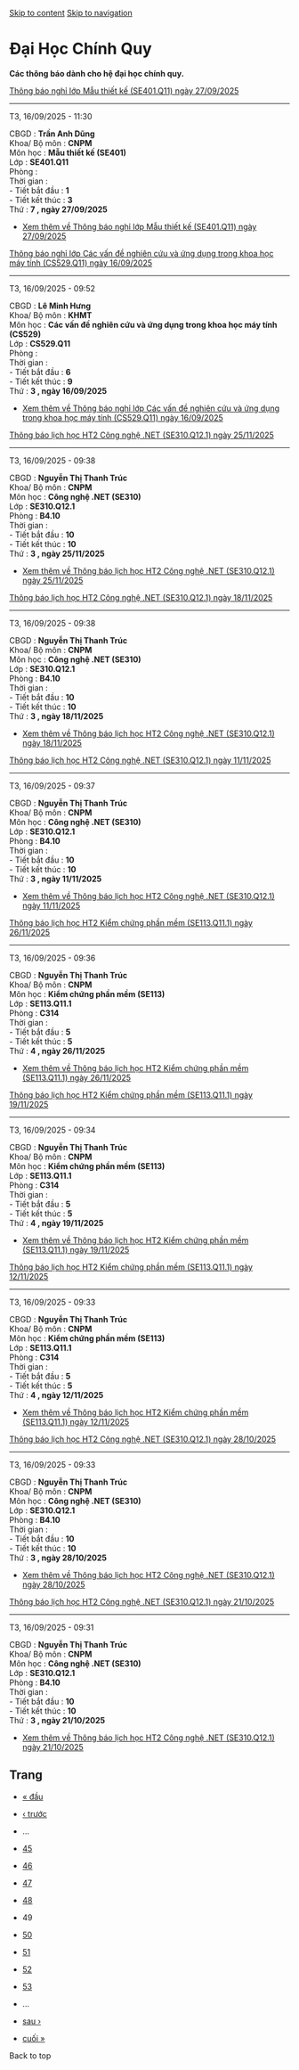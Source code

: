 [Skip to content](https://daa.uit.edu.vn/thongbaochinhquy?page=48#main)
 [Skip to navigation](https://daa.uit.edu.vn/thongbaochinhquy?page=48#main-nav)

Đại Học Chính Quy
=================

**Các thông báo dành cho hệ đại học chính quy.**

[Thông báo nghỉ lớp Mẫu thiết kế (SE401.Q11) ngày 27/09/2025](https://daa.uit.edu.vn/node/36430)

-------------------------------------------------------------------------------------------------

T3, 16/09/2025 - 11:30

CBGD : **Trần Anh Dũng**  
Khoa/ Bộ môn : **CNPM**  
Môn học : **Mẫu thiết kế (SE401)**  
Lớp : **SE401.Q11**  
Phòng :  
Thời gian :  
\- Tiết bắt đầu : **1**  
\- Tiết kết thúc : **3**  
Thứ : **7 , ngày 27/09/2025**

*   [Xem thêm về Thông báo nghỉ lớp Mẫu thiết kế (SE401.Q11) ngày 27/09/2025](https://daa.uit.edu.vn/node/36430 "Thông báo nghỉ lớp Mẫu thiết kế (SE401.Q11) ngày 27/09/2025")
    

[Thông báo nghỉ lớp Các vấn đề nghiên cứu và ứng dụng trong khoa học máy tính (CS529.Q11) ngày 16/09/2025](https://daa.uit.edu.vn/node/36428)

----------------------------------------------------------------------------------------------------------------------------------------------

T3, 16/09/2025 - 09:52

CBGD : **Lê Minh Hưng**  
Khoa/ Bộ môn : **KHMT**  
Môn học : **Các vấn đề nghiên cứu và ứng dụng trong khoa học máy tính (CS529)**  
Lớp : **CS529.Q11**  
Phòng :  
Thời gian :  
\- Tiết bắt đầu : **6**  
\- Tiết kết thúc : **9**  
Thứ : **3 , ngày 16/09/2025**

*   [Xem thêm về Thông báo nghỉ lớp Các vấn đề nghiên cứu và ứng dụng trong khoa học máy tính (CS529.Q11) ngày 16/09/2025](https://daa.uit.edu.vn/node/36428 "Thông báo nghỉ lớp Các vấn đề nghiên cứu và ứng dụng trong khoa học máy tính (CS529.Q11) ngày 16/09/2025")
    

[Thông báo lịch học HT2 Công nghệ .NET (SE310.Q12.1) ngày 25/11/2025](https://daa.uit.edu.vn/node/36427)

---------------------------------------------------------------------------------------------------------

T3, 16/09/2025 - 09:38

CBGD : **Nguyễn Thị Thanh Trúc**  
Khoa/ Bộ môn : **CNPM**  
Môn học : **Công nghệ .NET (SE310)**  
Lớp : **SE310.Q12.1**  
Phòng : **B4.10**  
Thời gian :  
\- Tiết bắt đầu : **10**  
\- Tiết kết thúc : **10**  
Thứ : **3 , ngày 25/11/2025**

*   [Xem thêm về Thông báo lịch học HT2 Công nghệ .NET (SE310.Q12.1) ngày 25/11/2025](https://daa.uit.edu.vn/node/36427 "Thông báo lịch học HT2 Công nghệ .NET (SE310.Q12.1) ngày 25/11/2025")
    

[Thông báo lịch học HT2 Công nghệ .NET (SE310.Q12.1) ngày 18/11/2025](https://daa.uit.edu.vn/node/36426)

---------------------------------------------------------------------------------------------------------

T3, 16/09/2025 - 09:38

CBGD : **Nguyễn Thị Thanh Trúc**  
Khoa/ Bộ môn : **CNPM**  
Môn học : **Công nghệ .NET (SE310)**  
Lớp : **SE310.Q12.1**  
Phòng : **B4.10**  
Thời gian :  
\- Tiết bắt đầu : **10**  
\- Tiết kết thúc : **10**  
Thứ : **3 , ngày 18/11/2025**

*   [Xem thêm về Thông báo lịch học HT2 Công nghệ .NET (SE310.Q12.1) ngày 18/11/2025](https://daa.uit.edu.vn/node/36426 "Thông báo lịch học HT2 Công nghệ .NET (SE310.Q12.1) ngày 18/11/2025")
    

[Thông báo lịch học HT2 Công nghệ .NET (SE310.Q12.1) ngày 11/11/2025](https://daa.uit.edu.vn/node/36425)

---------------------------------------------------------------------------------------------------------

T3, 16/09/2025 - 09:37

CBGD : **Nguyễn Thị Thanh Trúc**  
Khoa/ Bộ môn : **CNPM**  
Môn học : **Công nghệ .NET (SE310)**  
Lớp : **SE310.Q12.1**  
Phòng : **B4.10**  
Thời gian :  
\- Tiết bắt đầu : **10**  
\- Tiết kết thúc : **10**  
Thứ : **3 , ngày 11/11/2025**

*   [Xem thêm về Thông báo lịch học HT2 Công nghệ .NET (SE310.Q12.1) ngày 11/11/2025](https://daa.uit.edu.vn/node/36425 "Thông báo lịch học HT2 Công nghệ .NET (SE310.Q12.1) ngày 11/11/2025")
    

[Thông báo lịch học HT2 Kiểm chứng phần mềm (SE113.Q11.1) ngày 26/11/2025](https://daa.uit.edu.vn/node/36424)

------------------------------------------------------------------------------------------------------------------

T3, 16/09/2025 - 09:36

CBGD : **Nguyễn Thị Thanh Trúc**  
Khoa/ Bộ môn : **CNPM**  
Môn học : **Kiểm chứng phần mềm (SE113)**  
Lớp : **SE113.Q11.1**  
Phòng : **C314**  
Thời gian :  
\- Tiết bắt đầu : **5**  
\- Tiết kết thúc : **5**  
Thứ : **4 , ngày 26/11/2025**

*   [Xem thêm về Thông báo lịch học HT2 Kiểm chứng phần mềm (SE113.Q11.1) ngày 26/11/2025](https://daa.uit.edu.vn/node/36424 "Thông báo lịch học HT2 Kiểm chứng phần mềm (SE113.Q11.1) ngày 26/11/2025")
    

[Thông báo lịch học HT2 Kiểm chứng phần mềm (SE113.Q11.1) ngày 19/11/2025](https://daa.uit.edu.vn/node/36423)

------------------------------------------------------------------------------------------------------------------

T3, 16/09/2025 - 09:34

CBGD : **Nguyễn Thị Thanh Trúc**  
Khoa/ Bộ môn : **CNPM**  
Môn học : **Kiểm chứng phần mềm (SE113)**  
Lớp : **SE113.Q11.1**  
Phòng : **C314**  
Thời gian :  
\- Tiết bắt đầu : **5**  
\- Tiết kết thúc : **5**  
Thứ : **4 , ngày 19/11/2025**

*   [Xem thêm về Thông báo lịch học HT2 Kiểm chứng phần mềm (SE113.Q11.1) ngày 19/11/2025](https://daa.uit.edu.vn/node/36423 "Thông báo lịch học HT2 Kiểm chứng phần mềm (SE113.Q11.1) ngày 19/11/2025")
    

[Thông báo lịch học HT2 Kiểm chứng phần mềm (SE113.Q11.1) ngày 12/11/2025](https://daa.uit.edu.vn/node/36422)

------------------------------------------------------------------------------------------------------------------

T3, 16/09/2025 - 09:33

CBGD : **Nguyễn Thị Thanh Trúc**  
Khoa/ Bộ môn : **CNPM**  
Môn học : **Kiểm chứng phần mềm (SE113)**  
Lớp : **SE113.Q11.1**  
Phòng : **C314**  
Thời gian :  
\- Tiết bắt đầu : **5**  
\- Tiết kết thúc : **5**  
Thứ : **4 , ngày 12/11/2025**

*   [Xem thêm về Thông báo lịch học HT2 Kiểm chứng phần mềm (SE113.Q11.1) ngày 12/11/2025](https://daa.uit.edu.vn/node/36422 "Thông báo lịch học HT2 Kiểm chứng phần mềm (SE113.Q11.1) ngày 12/11/2025")
    

[Thông báo lịch học HT2 Công nghệ .NET (SE310.Q12.1) ngày 28/10/2025](https://daa.uit.edu.vn/node/36421)

---------------------------------------------------------------------------------------------------------

T3, 16/09/2025 - 09:33

CBGD : **Nguyễn Thị Thanh Trúc**  
Khoa/ Bộ môn : **CNPM**  
Môn học : **Công nghệ .NET (SE310)**  
Lớp : **SE310.Q12.1**  
Phòng : **B4.10**  
Thời gian :  
\- Tiết bắt đầu : **10**  
\- Tiết kết thúc : **10**  
Thứ : **3 , ngày 28/10/2025**

*   [Xem thêm về Thông báo lịch học HT2 Công nghệ .NET (SE310.Q12.1) ngày 28/10/2025](https://daa.uit.edu.vn/node/36421 "Thông báo lịch học HT2 Công nghệ .NET (SE310.Q12.1) ngày 28/10/2025")
    

[Thông báo lịch học HT2 Công nghệ .NET (SE310.Q12.1) ngày 21/10/2025](https://daa.uit.edu.vn/node/36420)

---------------------------------------------------------------------------------------------------------

T3, 16/09/2025 - 09:31

CBGD : **Nguyễn Thị Thanh Trúc**  
Khoa/ Bộ môn : **CNPM**  
Môn học : **Công nghệ .NET (SE310)**  
Lớp : **SE310.Q12.1**  
Phòng : **B4.10**  
Thời gian :  
\- Tiết bắt đầu : **10**  
\- Tiết kết thúc : **10**  
Thứ : **3 , ngày 21/10/2025**

*   [Xem thêm về Thông báo lịch học HT2 Công nghệ .NET (SE310.Q12.1) ngày 21/10/2025](https://daa.uit.edu.vn/node/36420 "Thông báo lịch học HT2 Công nghệ .NET (SE310.Q12.1) ngày 21/10/2025")
    

Trang
-----

*   [« đầu](https://daa.uit.edu.vn/thongbaochinhquy "Đến trang đầu tiên")
    
*   [‹ trước](https://daa.uit.edu.vn/thongbaochinhquy?page=47 "Đến trang kế trước")
    
*   …
*   [45](https://daa.uit.edu.vn/thongbaochinhquy?page=44 "Đến trang 45")
    
*   [46](https://daa.uit.edu.vn/thongbaochinhquy?page=45 "Đến trang 46")
    
*   [47](https://daa.uit.edu.vn/thongbaochinhquy?page=46 "Đến trang 47")
    
*   [48](https://daa.uit.edu.vn/thongbaochinhquy?page=47 "Đến trang 48")
    
*   49
*   [50](https://daa.uit.edu.vn/thongbaochinhquy?page=49 "Đến trang 50")
    
*   [51](https://daa.uit.edu.vn/thongbaochinhquy?page=50 "Đến trang 51")
    
*   [52](https://daa.uit.edu.vn/thongbaochinhquy?page=51 "Đến trang 52")
    
*   [53](https://daa.uit.edu.vn/thongbaochinhquy?page=52 "Đến trang 53")
    
*   …
*   [sau ›](https://daa.uit.edu.vn/thongbaochinhquy?page=49 "Đến trang kế sau")
    
*   [cuối »](https://daa.uit.edu.vn/thongbaochinhquy?page=1923 "Đến trang cuối cùng")
    

Back to top